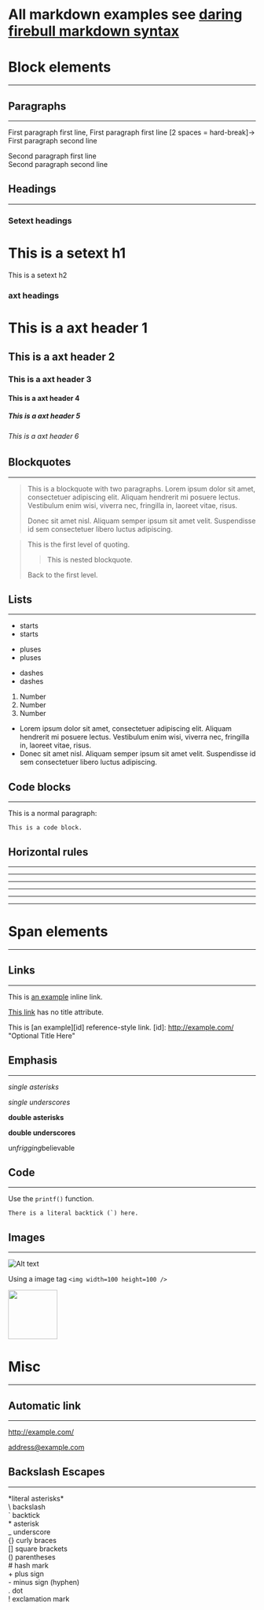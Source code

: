 # All markdown examples see [daring firebull markdown syntax](http://daringfireball.net/projects/markdown/syntax "title")

# Block elements
___
## Paragraphs
___
First paragraph first line,
First paragraph first line [2 spaces = hard-break]->  
First paragraph second line  

Second paragraph first line  
Second paragraph second line

## Headings
___
### Setext headings
This is a setext h1
============
This is a setext h2

### axt headings
# This is a axt header 1
## This is a axt header 2
### This is a axt header 3
#### This is a axt header 4
##### This is a axt header 5
###### This is a axt header 6

## Blockquotes
___
> This is a blockquote with two paragraphs. Lorem ipsum dolor sit amet,
> consectetuer adipiscing elit. Aliquam hendrerit mi posuere lectus.
> Vestibulum enim wisi, viverra nec, fringilla in, laoreet vitae, risus.
> 
> Donec sit amet nisl. Aliquam semper ipsum sit amet velit. Suspendisse
> id sem consectetuer libero luctus adipiscing.

> This is the first level of quoting.
>
> > This is nested blockquote.
>
> Back to the first level.

## Lists
___
* starts
* starts

+ pluses
+ pluses

- dashes
- dashes


1. Number
2. Number
3. Number


* Lorem ipsum dolor sit amet, consectetuer adipiscing elit.
  Aliquam hendrerit mi posuere lectus. Vestibulum enim wisi,
  viverra nec, fringilla in, laoreet vitae, risus.
* Donec sit amet nisl. Aliquam semper ipsum sit amet velit.
  Suspendisse id sem consectetuer libero luctus adipiscing.

## Code blocks
___
This is a normal paragraph:

    This is a code block.

## Horizontal rules
___
* * *

***

*****

- - -

---------------------------------------

# Span elements
___

## Links
___
This is [an example](http://example.com/ "Title") inline link.

[This link](http://example.net/) has no title attribute.

This is [an example][id] reference-style link.
[id]: http://example.com/  "Optional Title Here"

## Emphasis
___
*single asterisks*

_single underscores_

**double asterisks**

__double underscores__

un*frigging*believable
## Code
___
Use the `printf()` function.

``There is a literal backtick (`) here.``

## Images
___
![Alt text](http://pilotmoon.com/popclip/extensions/icon/md.png "Optional title")

Using a image tag `<img width=100 height=100 />`

<img src="http://pilotmoon.com/popclip/extensions/icon/md.png" width=100 height=100 />

# Misc
___

## Automatic link
___
<http://example.com/>

<address@example.com>

## Backslash Escapes
___
\*literal asterisks\*  
\\   backslash  
\`   backtick  
\*   asterisk  
\_   underscore  
\{}  curly braces  
\[]  square brackets  
\()  parentheses  
\#   hash mark  
\+   plus sign  
\-   minus sign (hyphen)  
\.   dot  
\!   exclamation mark  